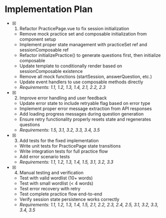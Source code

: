 # Implementation Plan

- [x] 1. Refactor PracticePage.vue to fix session initialization
  - Remove mock practice set and composable initialization from component setup
  - Implement proper state management with practiceSet ref and sessionComposable ref
  - Refactor initializePractice() to generate questions first, then initialize composable
  - Update template to conditionally render based on sessionComposable existence
  - Remove all mock functions (startSession, answerQuestion, etc.)
  - Update event handlers to use composable methods directly
  - _Requirements: 1.1, 1.2, 1.3, 1.4, 2.1, 2.2, 2.3_

- [x] 2. Improve error handling and user feedback
  - Update error state to include retryable flag based on error type
  - Implement proper error message extraction from API responses
  - Add loading progress messages during question generation
  - Ensure retry functionality properly resets state and regenerates questions
  - _Requirements: 1.5, 3.1, 3.2, 3.3, 3.4, 3.5_

- [x] 3. Add tests for the fixed implementation
  - Write unit tests for PracticePage state transitions
  - Write integration tests for full practice flow
  - Add error scenario tests
  - _Requirements: 1.1, 1.2, 1.3, 1.4, 1.5, 3.1, 3.2, 3.3_

- [x] 4. Manual testing and verification
  - Test with valid wordlist (10+ words)
  - Test with small wordlist (< 4 words)
  - Test error recovery with retry
  - Test complete practice flow end-to-end
  - Verify session state persistence works correctly
  - _Requirements: 1.1, 1.2, 1.3, 1.4, 1.5, 2.1, 2.2, 2.3, 2.4, 2.5, 3.1, 3.2, 3.3, 3.4, 3.5_
